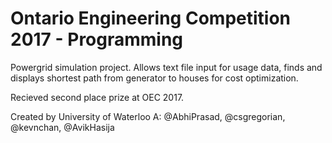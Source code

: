 # Ontario Engineering Competition 2017 - Programming

Powergrid simulation project. Allows text file input for usage data, finds and displays shortest path from generator to houses for cost optimization.

Recieved second place prize at OEC 2017.

Created by University of Waterloo A: @AbhiPrasad, @csgregorian, @kevnchan, @AvikHasija
